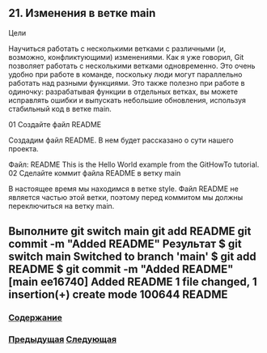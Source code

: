 ##  21. Изменения в ветке main

Цели

Научиться работать с несколькими ветками с различными (и, возможно, конфликтующими) изменениями.
Как я уже говорил, Git позволяет работать с несколькими ветками одновременно. Это очень удобно при работе в команде, поскольку люди могут параллельно работать над разными функциями. Это также полезно при работе в одиночку: разрабатывая функции в отдельных ветках, вы можете исправлять ошибки и выпускать небольшие обновления, используя стабильный код в ветке main.

01 Создайте файл README

Создадим файл README. В нем будет рассказано о сути нашего проекта.

Файл: README
This is the Hello World example from the GitHowTo tutorial.
02 Сделайте коммит файла README в ветку main

В настоящее время мы находимся в ветке style. Файл README не является частью этой ветки, поэтому перед коммитом мы должны переключиться на ветку main.

Выполните
git switch main
git add README
git commit -m "Added README"
Результат
$ git switch main
Switched to branch 'main'
$ git add README
$ git commit -m "Added README"
[main ee16740] Added README
 1 file changed, 1 insertion(+)
 create mode 100644 README
---

### [Содержание](./bookgit.md)
### [Предыдущая](./book21.md)   [Следующая](./book23.md)